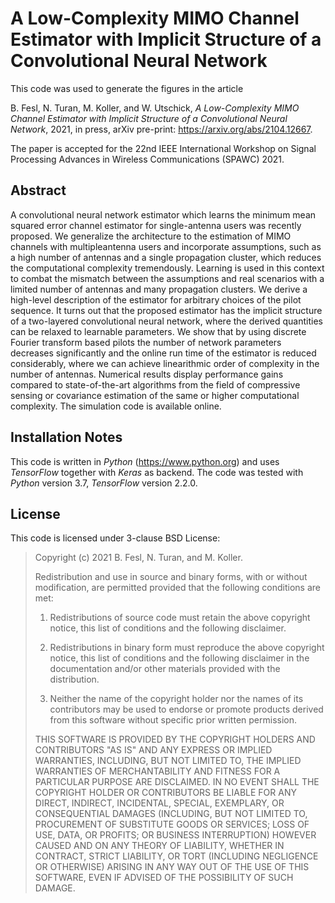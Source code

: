 # A Low-Complexity MIMO Channel Estimator with Implicit Structure of a Convolutional Neural Network

This code was used to generate the figures in the article

B. Fesl, N. Turan, M. Koller, and W. Utschick, _A Low-Complexity MIMO Channel Estimator with Implicit Structure of a Convolutional Neural Network_, 2021, in press, arXiv pre-print: https://arxiv.org/abs/2104.12667. 

The paper is accepted for the 22nd IEEE International Workshop on Signal Processing Advances in Wireless Communications (SPAWC) 2021.

## Abstract
A convolutional neural network estimator which
learns the minimum mean squared error channel estimator for
single-antenna users was recently proposed. We generalize the
architecture to the estimation of MIMO channels with multipleantenna
users and incorporate assumptions, such as a high number
of antennas and a single propagation cluster, which reduces
the computational complexity tremendously. Learning is used in
this context to combat the mismatch between the assumptions
and real scenarios with a limited number of antennas and many
propagation clusters. We derive a high-level description of the
estimator for arbitrary choices of the pilot sequence. It turns
out that the proposed estimator has the implicit structure of
a two-layered convolutional neural network, where the derived
quantities can be relaxed to learnable parameters. We show that
by using discrete Fourier transform based pilots the number of
network parameters decreases significantly and the online run
time of the estimator is reduced considerably, where we can
achieve linearithmic order of complexity in the number of antennas.
Numerical results display performance gains compared to
state-of-the-art algorithms from the field of compressive sensing
or covariance estimation of the same or higher computational
complexity. The simulation code is available online.

## Installation Notes
This code is written in _Python_ (https://www.python.org) and uses _TensorFlow_ together with _Keras_ as backend.
The code was tested with _Python_ version 3.7, _TensorFlow_ version 2.2.0.
## License
This code is licensed under 3-clause BSD License:

>Copyright (c) 2021 B. Fesl, N. Turan, and M. Koller.
>
>Redistribution and use in source and binary forms, with or without modification, are permitted provided that the following conditions are met:
>
>1. Redistributions of source code must retain the above copyright notice, this list of conditions and the following disclaimer.
>
>2. Redistributions in binary form must reproduce the above copyright notice, this list of conditions and the following disclaimer in the documentation and/or other materials provided with the distribution.
>
>3. Neither the name of the copyright holder nor the names of its contributors may be used to endorse or promote products derived from this software without specific prior written permission.
>
>THIS SOFTWARE IS PROVIDED BY THE COPYRIGHT HOLDERS AND CONTRIBUTORS "AS IS" AND ANY EXPRESS OR IMPLIED WARRANTIES, INCLUDING, BUT NOT LIMITED TO, THE IMPLIED WARRANTIES OF MERCHANTABILITY AND FITNESS FOR A PARTICULAR PURPOSE ARE DISCLAIMED. IN NO EVENT SHALL THE COPYRIGHT HOLDER OR CONTRIBUTORS BE LIABLE FOR ANY DIRECT, INDIRECT, INCIDENTAL, SPECIAL, EXEMPLARY, OR CONSEQUENTIAL DAMAGES (INCLUDING, BUT NOT LIMITED TO, PROCUREMENT OF SUBSTITUTE GOODS OR SERVICES; LOSS OF USE, DATA, OR PROFITS; OR BUSINESS INTERRUPTION) HOWEVER CAUSED AND ON ANY THEORY OF LIABILITY, WHETHER IN CONTRACT, STRICT LIABILITY, OR TORT (INCLUDING NEGLIGENCE OR OTHERWISE) ARISING IN ANY WAY OUT OF THE USE OF THIS SOFTWARE, EVEN IF ADVISED OF THE POSSIBILITY OF SUCH DAMAGE.
